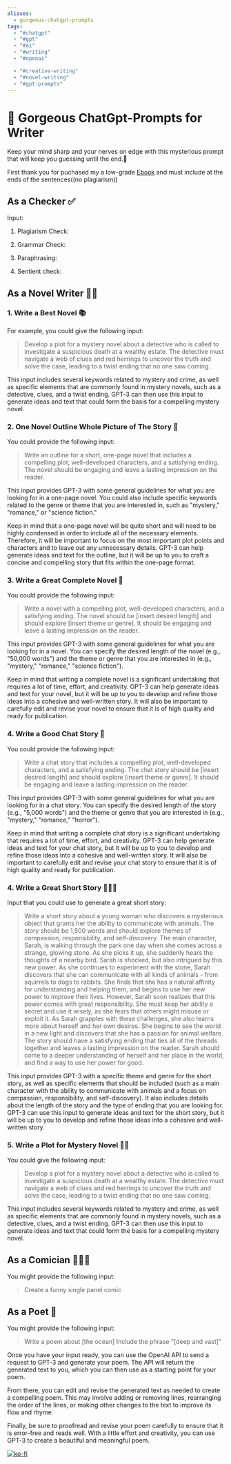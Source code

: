 ```yaml
---
aliases:
  - gorgeous-chatgpt-prompts
tags:
  - "#chatgpt"
  - "#gpt"
  - "#ai"
  - "#writing"
  - "#openai"

  - "#creative-writing"
  - "#novel-writing"
  - "#gpt-prompts"
---
```

# 🦋 Gorgeous ChatGpt-Prompts for Writer
Keep your mind sharp and your nerves on edge with this mysterious prompt that will keep you guessing until the end.🤔

First thank you for puchased my a low-grade [Ebook](https://shope.ee/2L00bErgiQ?share_channel_code=2) and must include at the ends of the sentences((no plagiarism))

## As a Checker ✅

Input: 
1. Plagiarism Check:

2. Grammar Check:

3. Paraphrasing: 

4. Sentient check:

## As a Novel Writer ✍🏻

### 1. Write a Best Novel 📚
For example, you could give the following input:
> Develop a plot for a mystery novel about a detective who is called to investigate a suspicious death at a wealthy estate. The detective must navigate a web of clues and red herrings to uncover the truth and solve the case, leading to a twist ending that no one saw coming.

This input includes several keywords related to mystery and crime, as well as specific elements that are commonly found in mystery novels, such as a detective, clues, and a twist ending. GPT-3 can then use this input to generate ideas and text that could form the basis for a compelling mystery novel.

### 2. One Novel Outline Whole Picture of The Story 🌃
You could provide the following input: 
> Write an outline for a short, one-page novel that includes a compelling plot, well-developed characters, and a satisfying ending. The novel should be engaging and leave a lasting impression on the reader.

This input provides GPT-3 with some general guidelines for what you are looking for in a one-page novel. You could also include specific keywords related to the genre or theme that you are interested in, such as "mystery," "romance," or "science fiction."

Keep in mind that a one-page novel will be quite short and will need to be highly condensed in order to include all of the necessary elements. Therefore, it will be important to focus on the most important plot points and characters and to leave out any unnecessary details. GPT-3 can help generate ideas and text for the outline, but it will be up to you to craft a concise and compelling story that fits within the one-page format.

### 3. Write a Great Complete Novel 📗

You could provide the following input: 
> Write a novel with a compelling plot, well-developed characters, and a satisfying ending. The novel should be [insert desired length] and should explore [insert theme or genre]. It should be engaging and leave a lasting impression on the reader.

This input provides GPT-3 with some general guidelines for what you are looking for in a novel. You can specify the desired length of the novel (e.g., "50,000 words") and the theme or genre that you are interested in (e.g., "mystery," "romance," "science fiction").

Keep in mind that writing a complete novel is a significant undertaking that requires a lot of time, effort, and creativity. GPT-3 can help generate ideas and text for your novel, but it will be up to you to develop and refine those ideas into a cohesive and well-written story. It will also be important to carefully edit and revise your novel to ensure that it is of high quality and ready for publication.

### 4. Write a Good Chat Story 💬
You could provide the following input: 
>Write a chat story that includes a compelling plot, well-developed characters, and a satisfying ending. The chat story should be [insert desired length] and should explore [insert theme or genre]. It should be engaging and leave a lasting impression on the reader.

This input provides GPT-3 with some general guidelines for what you are looking for in a chat story. You can specify the desired length of the story (e.g., "5,000 words") and the theme or genre that you are interested in (e.g., "mystery," "romance," "horror").

Keep in mind that writing a complete chat story is a significant undertaking that requires a lot of time, effort, and creativity. GPT-3 can help generate ideas and text for your chat story, but it will be up to you to develop and refine those ideas into a cohesive and well-written story. It will also be important to carefully edit and revise your chat story to ensure that it is of high quality and ready for publication.

### 4. Write a Great Short Story 👩🏻‍🏫
Input that you could use to generate a great short story:
> Write a short story about a young woman who discovers a mysterious object that grants her the ability to communicate with animals. The story should be 1,500 words and should explore themes of compassion, responsibility, and self-discovery.
The main character, Sarah, is walking through the park one day when she comes across a strange, glowing stone. As she picks it up, she suddenly hears the thoughts of a nearby bird. Sarah is shocked, but also intrigued by this new power.
As she continues to experiment with the stone, Sarah discovers that she can communicate with all kinds of animals - from squirrels to dogs to rabbits. She finds that she has a natural affinity for understanding and helping them, and begins to use her new power to improve their lives.
However, Sarah soon realizes that this power comes with great responsibility. She must keep her ability a secret and use it wisely, as she fears that others might misuse or exploit it.
As Sarah grapples with these challenges, she also learns more about herself and her own desires. She begins to see the world in a new light and discovers that she has a passion for animal welfare.
The story should have a satisfying ending that ties all of the threads together and leaves a lasting impression on the reader. Sarah should come to a deeper understanding of herself and her place in the world, and find a way to use her power for good.

This input provides GPT-3 with a specific theme and genre for the short story, as well as specific elements that should be included (such as a main character with the ability to communicate with animals and a focus on compassion, responsibility, and self-discovery). It also includes details about the length of the story and the type of ending that you are looking for. GPT-3 can use this input to generate ideas and text for the short story, but it will be up to you to develop and refine those ideas into a cohesive and well-written story.

### 5. Write a Plot for Mystery Novel 🕵🏻
You could give the following input: 
> Develop a plot for a mystery novel about a detective who is called to investigate a suspicious death at a wealthy estate. The detective must navigate a web of clues and red herrings to uncover the truth and solve the case, leading to a twist ending that no one saw coming.

This input includes several keywords related to mystery and crime, as well as specific elements that are commonly found in mystery novels, such as a detective, clues, and a twist ending. GPT-3 can then use this input to generate ideas and text that could form the basis for a compelling mystery novel.

## As a Comician 👩🏻‍🎤
You might provide the following input:
> Create a funny single panel comic 

## As a Poet 🦋
You might provide the following input:
> Write a poem about [the ocean]
Include the phrase "[deep and vast]"

Once you have your input ready, you can use the OpenAI API to send a request to GPT-3 and generate your poem. The API will return the generated text to you, which you can then use as a starting point for your poem.

From there, you can edit and revise the generated text as needed to create a compelling poem. This may involve adding or removing lines, rearranging the order of the lines, or making other changes to the text to improve its flow and rhyme.

Finally, be sure to proofread and revise your poem carefully to ensure that it is error-free and reads well. With a little effort and creativity, you can use GPT-3 to create a beautiful and meaningful poem.

[![ko-fi](https://ko-fi.com/img/githubbutton_sm.svg)](https://ko-fi.com/N4N8CVBQA)
